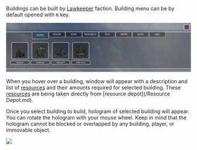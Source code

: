 Buildings can be built by [Lawkeeper](../Factions/Lawkeepers.md) faction. Building menu can be by default opened with `N` key.

![](../assets/images/buildingMenu.jpg)

When you hover over a building, window will appear with a description and list of [resources](../Resources/Resources.md) and their amounts required for selected building. These [resources](../Resources/Resources.md) are being taken directly from [resource depot](/Resource Depot.md).

Once you select building to build, hologram of selected building will appear. You can rotate the hologram with your mouse wheel. Keep in mind that the hologram cannot be blocked or overlapped by any building, player, or immovable object.

![](../assets/images/buildingPlacement.jpg)